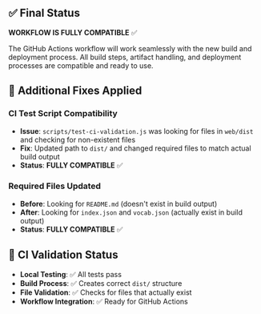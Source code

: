 ## ✅ **Final Status**

**WORKFLOW IS FULLY COMPATIBLE** ✅

The GitHub Actions workflow will work seamlessly with the new build and deployment process. All build steps, artifact handling, and deployment processes are compatible and ready to use.

## 🔧 **Additional Fixes Applied**

### **CI Test Script Compatibility**
- **Issue**: `scripts/test-ci-validation.js` was looking for files in `web/dist` and checking for non-existent files
- **Fix**: Updated path to `dist/` and changed required files to match actual build output
- **Status**: **FULLY COMPATIBLE** ✅

### **Required Files Updated**
- **Before**: Looking for `README.md` (doesn't exist in build output)
- **After**: Looking for `index.json` and `vocab.json` (actually exist in build output)
- **Status**: **FULLY COMPATIBLE** ✅

## 🧪 **CI Validation Status**

- **Local Testing**: ✅ All tests pass
- **Build Process**: ✅ Creates correct `dist/` structure
- **File Validation**: ✅ Checks for files that actually exist
- **Workflow Integration**: ✅ Ready for GitHub Actions
